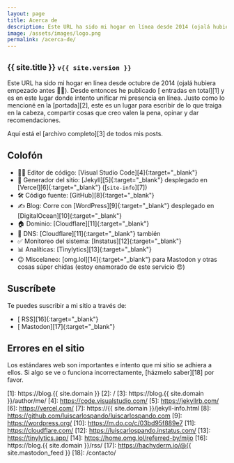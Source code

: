 ```yaml
---
layout: page
title: Acerca de
description: Este URL ha sido mi hogar en línea desde 2014 (ojalá hubiera empezado antes 🤦‍♂️). Desde entonces he publicado (abre este link para ver el número) entradas en total y es en este lugar donde intento unificar mi presencia en línea.
image: /assets/images/logo.png
permalink: /acerca-de/
---
```


<h2 class="subtitulo text-center"><small>{{ site.title }} <code>v{{ site.version }}</code></small></h2>

Este URL ha sido mi hogar en línea desde octubre de 2014 (ojalá hubiera empezado antes 🤦‍♂️). Desde entonces he publicado [<span id="contador-posts"></span> entradas en total][1] y es en este lugar donde intento unificar mi presencia en línea. Justo como lo mencioné en la [portada][2], este es un lugar para escribir de lo que traiga en la cabeza, compartir cosas que creo valen la pena, opinar y dar recomendaciones. 

Aquí está el [archivo completo][3] de todos mis posts.

## Colofón

- 👨‍💻 Editor de código: [Visual Studio Code][4]{:target="_blank"}
- 🤖 Generador del sitio: [Jekyll][5]{:target="_blank"} desplegado en [Vercel][6]{:target="_blank"} ([<code>site-info</code>][7])
- 🛠️ Código fuente: [GitHub][8]{:target="_blank"}
- ✍️ Blog: Corre con [WordPress][9]{:target="_blank"} desplegado en [DigitalOcean][10]{:target="_blank"}
- 🏠 Dominio: [Cloudflare][11]{:target="_blank"}
- 🛜 DNS: [Cloudflare][11]{:target="_blank"} también
- ✅ Monitoreo del sistema: [Instatus][12]{:target="_blank"}
- 📊 Analíticas: [Tinylytics][13]{:target="_blank"}
- 😉 Miscelaneo: [omg.lol][14]{:target="_blank"} para Mastodon y otras cosas súper chidas (estoy enamorado de este servicio 😍)

## Suscríbete

Te puedes suscribir a mi sitio a través de:
- [<i class="fas fa-rss"></i> RSS][16]{:target="_blank"}
- [<i class="fa-brands fa-mastodon"></i> Mastodon][17]{:target="_blank"}

## Errores en el sitio

Los estándares web son importantes e intento que mi sitio se adhiera a ellos. Si algo se ve o funciona incorrectamente, [házmelo saber][18] por favor.

[1]: https://blog.{{ site.domain }}
[2]: /
[3]: https://blog.{{ site.domain }}/author/me/
[4]: https://code.visualstudio.com/
[5]: https://jekyllrb.com/
[6]: https://vercel.com/
[7]: https://{{ site.domain }}/jekyll-info.html
[8]: https://github.com/luiscarlospando/luiscarlospando.com
[9]: https://wordpress.org/
[10]: https://m.do.co/c/03bd95f889e7
[11]: https://cloudflare.com/
[12]: https://luiscarlospando.instatus.com/
[13]: https://tinylytics.app/
[14]: https://home.omg.lol/referred-by/mijo
[16]: https://blog.{{ site.domain }}/rss/
[17]: https://hachyderm.io/@{{ site.mastodon_feed }}
[18]: /contacto/